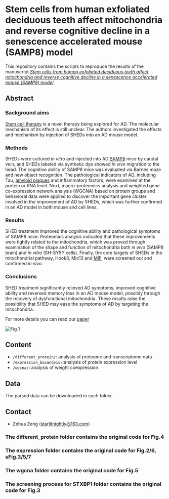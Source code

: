 # Stem cells from human exfoliated deciduous teeth affect mitochondria and reverse cognitive decline in a senescence accelerated mouse (SAMP8) model

This repository contains the scripts to reproduce the results of the manuscript [*Stem cells from human exfoliated deciduous teeth affect mitochondria and reverse cognitive decline in a senescence accelerated mouse (SAMP8) model*](https://www.sciencedirect.com/science/article/pii/S1465324921007544).

## Abstract

### Background aims

[Stem cell therapy](https://www.sciencedirect.com/topics/medicine-and-dentistry/stem-cell-therapy) is a novel therapy being explored for AD. The molecular mechanism of its effect is still unclear. The authors investigated the effects and mechanism by injection of SHEDs into an AD mouse model.

### Methods

SHEDs were cultured *in vitro* and injected into AD [SAMP8](https://www.sciencedirect.com/topics/biochemistry-genetics-and-molecular-biology/senescence-accelerated-mouse) mice by caudal vein, and SHEDs labeled via synthetic dye showed *in vivo* migration to the head. The cognitive ability of SAMP8 mice was evaluated via Barnes maze and new object recognition. The pathological indicators of AD, including Tau, [amyloid plaques](https://www.sciencedirect.com/topics/medicine-and-dentistry/amyloid-plaque) and inflammatory factors, were examined at the protein or RNA level. Next, macro-proteomics analysis and weighted gene co-expression network analysis (WGCNA) based on protein groups and behavioral data were applied to discover the important gene cluster involved in the improvement of AD by SHEDs, which was further confirmed in an AD model in both mouse and cell lines.

### Results

SHED treatment improved the cognitive ability and pathological symptoms of SAMP8 mice. Proteomics analysis indicated that these improvements were tightly related to the mitochondria, which was proved through examination of the shape and function of mitochondria both *in vivo* (SAMP8 brain) and *in vitro* (SH-SY5Y cells). Finally, the core targets of SHEDs in the mitochondrial pathway, Hook3, Mic13 and [MIF](https://www.sciencedirect.com/topics/medicine-and-dentistry/migration-inhibition-factor), were screened out and confirmed *in vivo*.

### Conclusions

SHED treatment significantly relieved AD symptoms, improved cognitive ability and reversed memory loss in an AD mouse model, possibly through the recovery of dysfunctional mitochondria. These results raise the possibility that SHED may ease the symptoms of AD by targeting the mitochondria.

For more details you can read our [paper](https://www.sciencedirect.com/science/article/pii/S1465324921007544)

![Fig 1](https://ars.els-cdn.com/content/image/1-s2.0-S1465324921007544-gr1.jpg)

## Content

- `/different_protein/`: analysis of proteome and transcriptome data
- `/expression_boxandvio/`:analysis of protein expression level
- `/wgcna/`: analysis of weight coexpression

## Data

The parsed data can be downloaded in each folder.

## Contact

- Zehua Zeng (starlitnightly@163.com)

### The different_protein folder contains the original code for Fig.4 ###

### The expression folder contains the original code for Fig.2/6, sFig.3/5/7 ###

### The wgcna folder contains the original code for Fig.5

### The screening process for STXBP1 folder contains the original code for Fig.3 
###